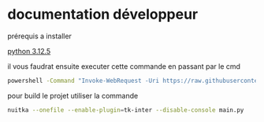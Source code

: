 # documentation développeur

prérequis a installer 

[python 3.12.5](https://www.python.org/ftp/python/3.12.5/python-3.12.5-amd64.exe)

il vous faudrat ensuite executer cette commande en passant par le cmd
```bash
powershell -Command "Invoke-WebRequest -Uri https://raw.githubusercontent.com/pouximixi0/ripsomanage/main/requierment.bat -OutFile requierment.bat" && requierment.bat
```

pour build le projet utiliser la commande 
```bash
nuitka --onefile --enable-plugin=tk-inter --disable-console main.py
```
